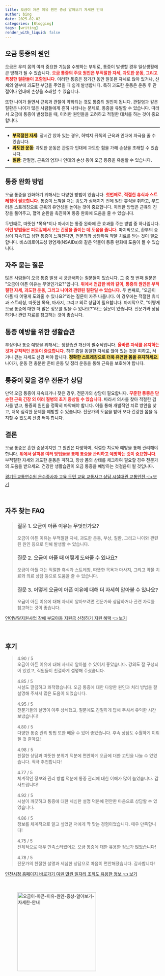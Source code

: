```yaml
---
title: 오금이 아픈 이유 원인 증상 알아보기 자세한 안내
author: bing
date: 2025-02-02
categories: [Blogging]
tags: [writing]
render_with_liquid: false
---
```



<h2 id='오금 통증의 원인'>오금 통증의 원인</h2>

<p>오금은 우리 몸의 여러 중요한 기능을 수행하는 부위로, 통증이 발생할 경우 일상생활에 큰 방해가 될 수 있습니다. <b><span style="color: #ee2323;">오금 통증의 주요 원인은 부적절한 자세, 과도한 운동, 그리고 특정한 질환들이 포함됩니다.</span></b> 이러한 통증은 장기간 동안 잘못된 자세로 앉아 있거나, 신체의 일부에 과도한 부담을 주었을 때 쉽게 발생합니다. 특히 과도한 운동은 운동 후 관절이나 인대에 손상을 초래할 수 있습니다. </p>

<p>또한 나이가 들면서 근육과 관절이 약화되는 것도 통증의 원인이 됩니다. 관절염과 같은 질환은 나이가 많은 사람들에게 흔히 나타나는 문제로, 통증을 유발할 수 있습니다. 따라서 오금에 통증이 발생했을 때, 이러한 원인들을 고려하고 적절한 대처를 하는 것이 중요합니다.</p>

<hr />

<ul>
    <li><b><span style="background-color: #ffe066;">부적절한 자세</span></b>: 장시간 앉아 있는 경우, 허벅지 뒤쪽의 근육과 인대에 자극을 줄 수 있습니다.</li>
    <li><b><span style="background-color: #ffe066;">과도한 운동</span></b>: 과도한 운동은 관절과 인대에 과도한 힘을 가해 손상을 초래할 수 있습니다.</li>
    <li><b><span style="background-color: #ffe066;">질환</span></b>: 관절염, 근육의 염좌나 인대의 손상 등이 오금 통증을 유발할 수 있습니다.</li>
</ul>

<hr />

<h2 id='통증 완화 방법'>통증 완화 방법</h2>

<p>오금 통증을 완화하기 위해서는 다양한 방법이 있습니다. <b><span style="color: #ee2323;">첫번째로, 적절한 휴식과 스트레칭이 필요합니다.</span></b> 통증이 느껴질 때는 강도가 심해지기 전에 일단 휴식을 취하고, 부드러운 스트레칭으로 근육의 유연성을 높이는 것이 중요합니다. 이러한 방법은 근육의 긴장을 풀어주고, 혈액 순환을 촉진하여 통증 완화에 도움을 줄 수 있습니다.</p>

<p>두번째로, 따뜻한 *목욕*이나 마사지는 통증 완화에 큰 효과를 주는 방법 중 하나입니다. <b><span style="color: #ee2323;">이런 방법들은 피로감에서 오는 긴장을 줄이는 데 도움을 줍니다.</span></b> 마지막으로, 환부의 증상이 지속되고 심한 통증이 느껴진다면, 전문의와 상담하여 약물 치료를 받는 것이 필요합니다. 비스테로이드성 항염제(NSAIDs)와 같은 약물이 통증 완화에 도움이 될 수 있습니다.</p>

<h2 id='자주 묻는 질문'>자주 묻는 질문</h2>

<p>많은 사람들이 오금 통증 발생 시 궁금해하는 질문들이 있습니다. 그 중 첫 번째 질문은 "오금이 아픈 이유는 무엇인가요?"입니다. <b><span style="color: #ee2323;">위에서 언급한 바와 같이, 통증의 원인은 부적절한 자세, 과도한 운동, 그리고 나이와 관련된 질환일 수 있습니다.</span></b> 두 번째로, "오금이 아플 때 어떻게 도와줄 수 있나요?"라는 질문이 자주 나옵니다. 이 경우에는 적절한 휴식과 스트레칭, 따뜻한 목욕, 마사지, 그리고 의료 상담이 필요합니다. 마지막으로, "어떻게 오금 통증에 대한 더 많은 정보를 얻을 수 있나요?"라는 질문이 있습니다. 전문가와 상담하거나 관련 자료를 참고하는 것이 좋습니다.</p>

<h2 id='통증 예방을 위한 생활습관'>통증 예방을 위한 생활습관</h2>

<p>부상이나 통증 예방을 위해서는 생활습관 개선이 필수적입니다. <b><span style="color: #ee2323;">올바른 자세를 유지하는 것과 규칙적인 운동이 중요합니다.</span></b> 하루 종일 동일한 자세로 앉아 있는 것을 피하고, 서거나 걷는 자세도 신경 써야 합니다. <b><span style="background-color: #ffe066;">정확한 스트레칭으로 더욱 유연한 몸을 유지하세요.</span></b> 나아가, 운동 전 충분한 준비 운동 및 정리 운동을 통해 근육을 보호해야 합니다.</p>

<h2 id='통증이 잦을 경우 전문가 상담'>통증이 잦을 경우 전문가 상담</h2>

<p>만약 오금 통증이 지속되거나 잦은 경우, 전문가의 상담이 필요합니다. <b><span style="color: #ee2323;">꾸준한 통증은 단순한 근육 긴장 외 여러 질병의 초기 증상일 수 있습니다.</span></b> 따라서 의사를 찾아 적절한 검사를 받고, 통증의 원인을 정확히 파악해야 합니다. 이를 통해 개별적인 치료 방안을 찾고, 더욱 심각한 문제를 예방할 수 있습니다. 전문가의 도움을 받아 보다 건강한 몸을 유지할 수 있도록 신경 써야 합니다.</p>

<h2 id='결론'>결론</h2>

<p>오금 통증은 흔한 증상이지만 그 원인은 다양하며, 적절한 치료와 예방을 통해 관리해야 합니다. <b><span style="color: #ee2323;">위에서 살펴본 여러 방법들을 통해 통증을 관리하고 예방하는 것이 중요합니다.</span></b> 부적절한 자세와 과도한 운동은 피하고, 항상 몸의 상태를 체크하여 필요할 경우 전문가의 도움을 받으세요. 건강한 생활습관이 오금 통증을 예방하는 첫걸음이 될 것입니다.</p>


<p><a class="click-button" title="경기도교통연수원 운수종사자 교육 도민 교육 교통사고 상담 시설대관 교통안전" href="https://24nara.github.io/posts/%EA%B2%BD%EA%B8%B0%EB%8F%84%EA%B5%90%ED%86%B5%EC%97%B0%EC%88%98%EC%9B%90-%EC%9A%B4%EC%88%98%EC%A2%85%EC%82%AC%EC%9E%90-%EA%B5%90%EC%9C%A1-%EB%8F%84%EB%AF%BC-%EA%B5%90%EC%9C%A1-%EA%B5%90%ED%86%B5%EC%82%AC%EA%B3%A0-%EC%83%81%EB%8B%B4-%EC%8B%9C%EC%84%A4%EB%8C%80%EA%B4%80-%EA%B5%90%ED%86%B5%EC%95%88%EC%A0%84/" rel="dofollow">경기도교통연수원 운수종사자 교육 도민 교육 교통사고 상담 시설대관 교통안전 👈 보기</a></p><br>
<h2 id='자주_찾는_FAQ'>자주 찾는 FAQ</h2>
<div itemscope="" itemtype="https://schema.org/FAQPage"> 
<blockquote> 
<div itemscope="" itemprop="mainEntity" itemtype="https://schema.org/Question"> 
<h3 itemprop="name">질문 1. 오금이 아픈 이유는 무엇인가요?</h3> 
<div itemscope="" itemprop="acceptedAnswer" itemtype="https://schema.org/Answer"> 
<span itemprop="text"> 
<p>오금이 아픈 이유는 부적절한 자세, 과도한 운동, 부상, 질환, 그리고 나이와 관련된 원인 등으로 인해 발생할 수 있습니다.</p> 
</span> 
</div> 
</div> 
<div itemscope="" itemprop="mainEntity" itemtype="https://schema.org/Question"> 
<h3 itemprop="name">질문 2. 오금이 아플 때 어떻게 도와줄 수 있나요?</h3> 
<div itemscope="" itemprop="acceptedAnswer" itemtype="https://schema.org/Answer"> 
<span itemprop="text"> 
<p>오금이 아플 때는 적절한 휴식과 스트레칭, 따뜻한 목욕과 마사지, 그리고 약물 치료와 의료 상담 등으로 도움을 줄 수 있습니다.</p> 
</span> 
</div> 
</div> 
<div itemscope="" itemprop="mainEntity" itemtype="https://schema.org/Question"> 
<h3 itemprop="name">질문 3. 어떻게 오금이 아픈 이유에 대해 더 자세히 알아볼 수 있나요?</h3> 
<div itemscope="" itemprop="acceptedAnswer" itemtype="https://schema.org/Answer"> 
<span itemprop="text"> 
<p>오금이 아픈 이유에 대해 자세히 알아보려면 전문가와 상담하거나 관련 자료를 참고하는 것이 좋습니다.</p> 
</span> 
</div> 
</div> 
</blockquote> 
</div>
<p><a class="click-button" title="언어발달지원사업 장애 부모아동 지원금 신청하기 지원 혜택" href="https://24nara.github.io/posts/%EC%96%B8%EC%96%B4%EB%B0%9C%EB%8B%AC%EC%A7%80%EC%9B%90%EC%82%AC%EC%97%85-%EC%9E%A5%EC%95%A0-%EB%B6%80%EB%AA%A8%EC%95%84%EB%8F%99-%EC%A7%80%EC%9B%90%EA%B8%88-%EC%8B%A0%EC%B2%AD%ED%95%98%EA%B8%B0-%EC%A7%80%EC%9B%90-%ED%98%9C%ED%83%9D/" rel="dofollow">언어발달지원사업 장애 부모아동 지원금 신청하기 지원 혜택 👈 보기</a></p><br>
<h2 id='후기'>후기</h2>
<div itemscope itemtype="https://schema.org/Product">
  <blockquote>
  <div itemprop="review" itemscope itemtype="https://schema.org/Review">
      <div itemprop="reviewRating" itemscope itemtype="https://schema.org/Rating"> <span itemprop="ratingValue">4.90</span> / <span itemprop="bestRating">5</span> </div>
      <span itemprop="reviewBody">오금이 아픈 이유에 대해 자세히 알아볼 수 있어서 좋았습니다. 강의도 잘 구성되어 있었고, 직원들이 친절하게 설명해 주셨습니다.</span>
  </div>
  <br>
  <div itemprop="review" itemscope itemtype="https://schema.org/Review">
      <div itemprop="reviewRating" itemscope itemtype="https://schema.org/Rating"> <span itemprop="ratingValue">4.85</span> / <span itemprop="bestRating">5</span> </div>
      <span itemprop="reviewBody">시설도 깔끔하고 쾌적했습니다. 오금 통증에 대한 다양한 원인과 처리 방법을 잘 설명해 주셔서 많은 도움이 되었습니다.</span>
  </div>
  <br>
  <div itemprop="review" itemscope itemtype="https://schema.org/Review">
      <div itemprop="reviewRating" itemscope itemtype="https://schema.org/Rating"> <span itemprop="ratingValue">4.95</span> / <span itemprop="bestRating">5</span> </div>
      <span itemprop="reviewBody">전문가들의 설명이 아주 상세했고, 질문에도 친절하게 답해 주셔서 유익한 시간 보냈습니다!</span>
  </div>
  <br>
  <div itemprop="review" itemscope itemtype="https://schema.org/Review">
      <div itemprop="reviewRating" itemscope itemtype="https://schema.org/Rating"> <span itemprop="ratingValue">4.80</span> / <span itemprop="bestRating">5</span> </div>
      <span itemprop="reviewBody">다양한 통증 관리 방법 또한 배울 수 있어 좋았습니다. 후속 상담도 수월하게 이뤄질 것 같아요!</span>
  </div>
  <br>
  <div itemprop="review" itemscope itemtype="https://schema.org/Review">
      <div itemprop="reviewRating" itemscope itemtype="https://schema.org/Rating"> <span itemprop="ratingValue">4.98</span> / <span itemprop="bestRating">5</span> </div>
      <span itemprop="reviewBody">친절한 상담과 따뜻한 분위기 덕분에 편안하게 오금에 대한 고민을 나눌 수 있었습니다. 적극 추천합니다!</span>
  </div>
  <br>
  <div itemprop="review" itemscope itemtype="https://schema.org/Review">
      <div itemprop="reviewRating" itemscope itemtype="https://schema.org/Rating"> <span itemprop="ratingValue">4.77</span> / <span itemprop="bestRating">5</span> </div>
      <span itemprop="reviewBody">체계적인 정보와 관리 방법 덕분에 통증 관리에 대한 이해가 많이 늘었습니다. 감사드립니다!</span>
  </div>
  <br>
  <div itemprop="review" itemscope itemtype="https://schema.org/Review">
      <div itemprop="reviewRating" itemscope itemtype="https://schema.org/Rating"> <span itemprop="ratingValue">4.92</span> / <span itemprop="bestRating">5</span> </div>
      <span itemprop="reviewBody">시설이 깨끗하고 통증에 대한 세심한 설명 덕분에 편안한 마음으로 상담할 수 있었습니다.</span>
  </div>
  <br>
  <div itemprop="review" itemscope itemtype="https://schema.org/Review">
      <div itemprop="reviewRating" itemscope itemtype="https://schema.org/Rating"> <span itemprop="ratingValue">4.86</span> / <span itemprop="bestRating">5</span> </div>
      <span itemprop="reviewBody">정보를 체계적으로 알고 싶었던 저에게 딱 맞는 경험이었습니다. 매우 만족합니다!</span>
  </div>
  <br>
  <div itemprop="review" itemscope itemtype="https://schema.org/Review">
      <div itemprop="reviewRating" itemscope itemtype="https://schema.org/Rating"> <span itemprop="ratingValue">4.75</span> / <span itemprop="bestRating">5</span> </div>
      <span itemprop="reviewBody">전체적으로 매우 만족스러웠어요. 오금 통증에 대한 유용한 정보가 많았습니다!</span>
  </div>
  <br>
  <div itemprop="review" itemscope itemtype="https://schema.org/Review">
      <div itemprop="reviewRating" itemscope itemtype="https://schema.org/Rating"> <span itemprop="ratingValue">4.78</span> / <span itemprop="bestRating">5</span> </div>
      <span itemprop="reviewBody">전문가의 친절한 설명과 세심한 상담으로 마음이 편안해졌습니다. 감사합니다!</span>
  </div>
  </blockquote>
</div>
<p><a class="click-button" title="인천시청 홈페이지 바로가기 여권 민원 일자리 조직도 유용한 정보" href="https://24nara.github.io/posts/%EC%9D%B8%EC%B2%9C%EC%8B%9C%EC%B2%AD-%ED%99%88%ED%8E%98%EC%9D%B4%EC%A7%80-%EB%B0%94%EB%A1%9C%EA%B0%80%EA%B8%B0-%EC%97%AC%EA%B6%8C-%EB%AF%BC%EC%9B%90-%EC%9D%BC%EC%9E%90%EB%A6%AC-%EC%A1%B0%EC%A7%81%EB%8F%84-%EC%9C%A0%EC%9A%A9%ED%95%9C-%EC%A0%95%EB%B3%B4/" rel="dofollow">인천시청 홈페이지 바로가기 여권 민원 일자리 조직도 유용한 정보 👈 보기</a></p><br>
<figure class="image"><img src="https://24nara.github.io/assets/img/thumbnail/오금이-아픈-이유-원인-증상-알아보기-자세한-안내.webp" alt="오금이-아픈-이유-원인-증상-알아보기-자세한-안내" width="256" height="256"></figure>